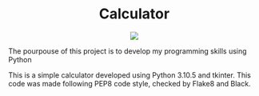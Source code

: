 <h1 align="center"> Calculator </h1>

<p align="center">
<img src="http://img.shields.io/static/v1?label=STATUS&message=WORK%20IN%20PROGRESS&color=GREEN&style=for-the-badge"/>
</p>

<p>The pourpouse of this project is to develop my programming skills using Python</p>
<p>This is a simple calculator developed using Python 3.10.5 and tkinter. This code was made following PEP8 code style, checked by Flake8 and Black.</p>
